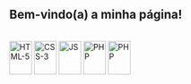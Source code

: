 ## Bem-vindo(a) a minha página!

<div style="display: inline_block"><br>

  
  <img align="center" alt="HTML-5" height="60" width="40" src= "https://www.svgrepo.com/show/452228/html-5.svg">
  <img align="center" alt="CSS-3" height="60" width="40" src= "https://www.svgrepo.com/show/452185/css-3.svg">
  <img align="center" alt="JS" height="60" width="40" src= "https://www.svgrepo.com/show/512400/javascript-155.svg">
  <img align="center" alt="PHP" height="60" width="40" src= "https://www.svgrepo.com/show/373969/php2.svg">
  <img align="center" alt="PHP" height="60" width="40" src= "https://www.svgrepo.com/show/473731/mysql.svg">
  
</div>
